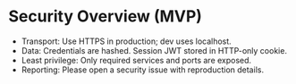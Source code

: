 # Security Overview (MVP)

- Transport: Use HTTPS in production; dev uses localhost.
- Data: Credentials are hashed. Session JWT stored in HTTP-only cookie.
- Least privilege: Only required services and ports are exposed.
- Reporting: Please open a security issue with reproduction details.
